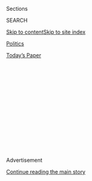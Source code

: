 <div id="app">

<div>

<div>

<div>

<div class="NYTAppHideMasthead css-1q2w90k e1suatyy0">

<div class="section css-ui9rw0 e1suatyy2">

<div class="css-eph4ug er09x8g0">

<div class="css-6n7j50">

</div>

<span class="css-1dv1kvn">Sections</span>

<div class="css-10488qs">

<span class="css-1dv1kvn">SEARCH</span>

</div>

[Skip to content](#site-content)[Skip to site
index](#site-index)

</div>

<div id="masthead-section-label" class="css-1wr3we4 eaxe0e00">

[Politics](https://www.nytimes.com/section/politics)

</div>

<div class="css-10698na e1huz5gh0">

</div>

</div>

<div id="masthead-bar-one" class="section hasLinks css-15hmgas e1csuq9d3">

<div class="css-uqyvli e1csuq9d0">

</div>

<div class="css-1uqjmks e1csuq9d1">

</div>

<div class="css-9e9ivx">

[](https://myaccount.nytimes.com/auth/login?response_type=cookie&client_id=vi)

</div>

<div class="css-1bvtpon e1csuq9d2">

[Today’s
Paper](https://www.nytimes.com/section/todayspaper)

</div>

</div>

</div>

</div>

<div data-aria-hidden="false">

<div id="site-content" data-role="main">

<div>

<div class="css-1aor85t" style="opacity:0.000000001;z-index:-1;visibility:hidden">

<div class="css-1hqnpie">

<div class="css-epjblv">

<span class="css-17xtcya">[Politics](/section/politics)</span><span class="css-x15j1o">|</span><span class="css-fwqvlz">The
U.S. Has Turned Up Pressure on Iran. See the Timeline of
Events.</span>

</div>

<div class="css-k008qs">

<div class="css-1iwv8en">

<span class="css-18z7m18"></span>

<div>

</div>

</div>

<span class="css-1n6z4y">https://nyti.ms/2XhnAhn</span>

<div class="css-1705lsu">

<div class="css-4xjgmj">

<div class="css-4skfbu" data-role="toolbar" data-aria-label="Social Media Share buttons, Save button, and Comments Panel with current comment count" data-testid="share-tools">

  - 
  - 
  - 
  - 
    
    <div class="css-6n7j50">
    
    </div>

  - 

</div>

</div>

</div>

</div>

</div>

</div>

<div id="NYT_TOP_BANNER_REGION" class="css-13pd83m">

</div>

<div id="top-wrapper" class="css-1sy8kpn">

<div id="top-slug" class="css-l9onyx">

Advertisement

</div>

[Continue reading the main
story](#after-top)

<div class="ad top-wrapper" style="text-align:center;height:100%;display:block;min-height:250px">

<div id="top" class="place-ad" data-position="top" data-size-key="top">

</div>

</div>

<div id="after-top">

</div>

</div>

<div>

<div id="sponsor-wrapper" class="css-1hyfx7x">

<div id="sponsor-slug" class="css-19vbshk">

Supported by

</div>

[Continue reading the main
story](#after-sponsor)

<div id="sponsor" class="ad sponsor-wrapper" style="text-align:center;height:100%;display:block">

</div>

<div id="after-sponsor">

</div>

</div>

<div class="css-186x18t">

</div>

<div class="css-1vkm6nb ehdk2mb0">

# The U.S. Has Turned Up Pressure on Iran. See the Timeline of Events.

</div>

<div class="css-79elbk" data-testid="photoviewer-wrapper">

<div class="css-z3e15g" data-testid="photoviewer-wrapper-hidden">

</div>

<div class="css-1a48zt4 ehw59r15" data-testid="photoviewer-children">

![<span class="css-16f3y1r e13ogyst0" data-aria-hidden="true">Members of
Iran’s Islamic Revolutionary Guards
Corps.</span><span class="css-cnj6d5 e1z0qqy90" itemprop="copyrightHolder"><span class="css-1ly73wi e1tej78p0">Credit...</span><span><span>Abedin
Taherkenareh/EPA, via
Shutterstock</span></span></span>](https://static01.nyt.com/images/2019/06/16/us/politics/16DC-IRAN-EXPLAINER/merlin_153232410_aa2bcbd6-ef32-4eec-ae8e-f0b56c7e32e3-articleLarge.jpg?quality=75&auto=webp&disable=upscale)

</div>

</div>

<div class="css-18e8msd">

<div class="css-vp77d3 epjyd6m0">

<div class="css-1baulvz">

By [<span class="css-1baulvz last-byline" itemprop="name">Helene
Cooper</span>](https://www.nytimes.com/by/helene-cooper)

</div>

</div>

  - June 14,
    2019

  - 
    
    <div class="css-4xjgmj">
    
    <div class="css-d8bdto" data-role="toolbar" data-aria-label="Social Media Share buttons, Save button, and Comments Panel with current comment count" data-testid="share-tools">
    
      - 
      - 
      - 
      - 
        
        <div class="css-6n7j50">
        
        </div>
    
      - 
    
    </div>
    
    </div>

</div>

</div>

<div class="section meteredContent css-1r7ky0e" name="articleBody" itemprop="articleBody">

<div class="css-1fanzo5 StoryBodyCompanionColumn">

<div class="css-53u6y8">

*Updated June 20, 2019*

WASHINGTON — Iran’s shooting down of an American surveillance
[drone](https://www.nytimes.com/2019/06/20/us/politics/trump-iran.html)
on Thursday and the attacks on two tankers in the Gulf of Oman last week
have again sent the United States and
[Iran](https://www.nytimes.com/2019/06/17/us/politics/iran-nuclear-deal-uranium.html),
two longtime adversaries, [hurtling toward potential
crisis](https://www.nytimes.com/2019/06/14/us/politics/trump-iran-tanker-hormuz.html).
The challenges are diplomatic and economic as well as military.

But that course was set a year ago, foreign policy experts say, when
[President
Trump](https://www.nytimes.com/2019/06/20/us/politics/trump-iran.html),
enforcing his “maximum pressure” campaign against Tehran, withdrew the
United States from an Obama-era agreement meant to rein in [Iran’s
nuclear](https://www.nytimes.com/2019/06/17/us/politics/iran-nuclear-deal-uranium.html)
ambitions.

“Iran was getting repeatedly punched in the face by the [Trump
administration](https://www.nytimes.com/2019/06/20/us/politics/trump-iran.html),
and they’ve been warning for months there will be consequences,” said
Karim Sadjadpour, an Iran expert at the Carnegie Endowment for
International Peace. “The Iranian economy has long been riddled by
endemic mismanagement, corruption, cronyism, and brain drain. Sanctions
makes all these problems worse.”

Here’s a look at how the United States turned up the pressure on Iran.

-----

</div>

</div>

<div class="css-1fanzo5 StoryBodyCompanionColumn">

<div class="css-53u6y8">

## May 8, 2018

Mr. Trump made good on his campaign promise, and announced that he was
[withdrawing the United
States](https://www.nytimes.com/2018/05/08/world/middleeast/trump-iran-nuclear-deal.html)
from the Iran nuclear deal, dismantling the signature foreign policy
achievement of President Barack Obama. Mr. Trump said that the United
States would reimpose the stringent sanctions it had
on[Iran](https://www.nytimes.com/2019/06/17/us/politics/iran-nuclear-deal-uranium.html)
before the deal and would consider new sanctions against it.

The nuclear deal had tightly restricted
[Iran’s](https://www.nytimes.com/2019/06/20/us/politics/trump-iran.html)
nuclear ambitions in return for ending sanctions that had crippled its
economy.

The other signatories to the deal, France, Germany, Britain, Russia and
China, said they would remain in the agreement. But Mr. Trump put allies
on notice that European companies would face American sanctions if they
did business with Iran, and would have to choose between the United
States and Iran.

</div>

</div>

<div class="css-79elbk" data-testid="photoviewer-wrapper">

<div class="css-z3e15g" data-testid="photoviewer-wrapper-hidden">

</div>

<div class="css-1a48zt4 ehw59r15" data-testid="photoviewer-children">

![<span class="css-16f3y1r e13ogyst0" data-aria-hidden="true">President
Trump in Iowa this
week.</span><span class="css-cnj6d5 e1z0qqy90" itemprop="copyrightHolder"><span class="css-1ly73wi e1tej78p0">Credit...</span><span>Gabriella
Demczuk for The New York
Times</span></span>](https://static01.nyt.com/images/2019/06/14/us/politics/14dc-iran-explainer2/merlin_156318225_c760e4d1-9d48-427a-8bcc-31321ec38cc2-articleLarge.jpg?quality=75&auto=webp&disable=upscale)

</div>

</div>

<div class="css-1fanzo5 StoryBodyCompanionColumn">

<div class="css-53u6y8">

“This was a horrible one-sided deal that should have never, ever been
made,” [Mr. Trump
said](https://www.nytimes.com/2018/05/08/us/politics/trump-speech-iran-deal.html).
The decision drew a public rebuke from Mr. Obama, who warned that the
American withdrawal would leave the world less safe, forced to face “a
losing choice between a nuclear-armed Iran or another war in the Middle
East.”

</div>

</div>

<div class="css-1fanzo5 StoryBodyCompanionColumn">

<div class="css-53u6y8">

### **Response**

President Hassan Rouhani of Iran said that his country would continue to
abide by the terms of the deal. He criticized Mr. Trump for pulling out
of the pact as well as other international treaties.

-----

## April 8, 2019

Mr. Trump, over the objections of Pentagon officials, announced that he
was designating a powerful arm of the Iranian military, its Islamic
Revolutionary Guards Corps, as a [foreign terrorist
organization](https://www.nytimes.com/2019/04/08/world/middleeast/trump-iran-revolutionary-guard-corps.html).

It was the first time that the United States named part of another
country’s government as that type of official threat. The designation
imposed wide-ranging economic and travel sanctions on the group, which
carries out operations across the Middle East, trains Arab Shiite
militias and oversee businesses in Iran. The sanctions also applied to
organizations, companies and individuals with ties to the Revolutionary
Guards.

The designation, which went into effect April 15, “will significantly
expand the scope and scale of our maximum pressure on the Iranian
regime,” Mr. Trump said in a statement.

Gen. Joseph F. Dunford, the chairman of the Joint Chiefs of Staff,
opposed the move, arguing that it would allow Iranian leaders to justify
operations against Americans overseas, especially Special Operations
units and paramilitary units working under the C.I.A. But Secretary of
State Mike Pompeo and John R. Bolton, the national security adviser,
pushed for it.

### **Response**

Iran’s Supreme National Security Council said it was designating as a
terrorist organization the United States Central Command, which oversees
American military operations in the Middle East.

</div>

</div>

<div class="css-1fanzo5 StoryBodyCompanionColumn">

<div class="css-53u6y8">

American officials said they began seeing stepped-up threats against
their forces in the region, as well as reports that Iranian-backed
Shiite militias were considering attacks on American troops in Iraq.

Meanwhile, Iran’s oil exports fell by more than half since Mr. Trump
announced he was pulling out of the nuclear deal, to under one million
barrels a
day.

-----

## May 5, 2019

</div>

</div>

<div class="css-79elbk" data-testid="photoviewer-wrapper">

<div class="css-z3e15g" data-testid="photoviewer-wrapper-hidden">

</div>

<div class="css-1a48zt4 ehw59r15" data-testid="photoviewer-children">

<div class="css-1xdhyk6 erfvjey0">

<span class="css-1ly73wi e1tej78p0">Image</span>

<div class="css-zjzyr8">

<div data-testid="lazyimage-container" style="height:258.4222222222222px">

</div>

</div>

</div>

<span class="css-16f3y1r e13ogyst0" data-aria-hidden="true">The aircraft
carrier Abraham Lincoln was directed to the Middle East over a perceived
threat from
Iran.</span><span class="css-cnj6d5 e1z0qqy90" itemprop="copyrightHolder"><span class="css-1ly73wi e1tej78p0">Credit...</span><span>Jon
Gambrell/Associated Press</span></span>

</div>

</div>

<div class="css-1fanzo5 StoryBodyCompanionColumn">

<div class="css-53u6y8">

Mr. Bolton announced that the United States was [sending an aircraft
carrier strike
group](https://www.nytimes.com/2019/05/05/world/middleeast/us-iran-military-threat-.html)
and Air Force bombers to the Middle East because of “troubling and
escalatory indications and warnings” related to Iran.

In a statement released on a Sunday night, Mr. Bolton said that the
deployment was intended to “send a clear and unmistakable message to the
Iranian regime that any attack on United States interests or on those of
our allies will be met with unrelenting force.”

### Response

Four oil tankers [were
attacked](https://www.nytimes.com/2019/05/13/world/middleeast/saudi-arabia-oil-tanker-sabotage.html)
in the Persian Gulf a week later; Mr. Pompeo and Mr. Bolton said Iran
was responsible. Two of the tankers belonged to Saudi Arabia and one to
the United Arab Emirates; both are adversaries of Iran and allies of the
United States. The fourth tanker is owned by a Norwegian company.

</div>

</div>

<div class="css-1fanzo5 StoryBodyCompanionColumn">

<div class="css-53u6y8">

-----

## May 8, 2019

One year after announcing he was pulling out of the nuclear deal, Mr.
Trump placed a [new round of sanctions on
Iran](https://www.nytimes.com/2019/05/08/us/politics/iran-nuclear-deal.html),
targeting the country’s metals industry, its largest source of
nonpetroleum revenue.

“Today’s action targets Iran’s revenue from the export of industrial
metals — 10 percent of its export economy — and puts other nations on
notice that allowing Iranian steel and other metals into your ports will
no longer be tolerated,” Mr. Trump said in a
statement.

</div>

</div>

<div class="css-79elbk" data-testid="photoviewer-wrapper">

<div class="css-z3e15g" data-testid="photoviewer-wrapper-hidden">

</div>

<div class="css-1a48zt4 ehw59r15" data-testid="photoviewer-children">

<div class="css-1xdhyk6 erfvjey0">

<span class="css-1ly73wi e1tej78p0">Image</span>

<div class="css-zjzyr8">

<div data-testid="lazyimage-container" style="height:257.77777777777777px">

</div>

</div>

</div>

<span class="css-16f3y1r e13ogyst0" data-aria-hidden="true">Inside an
Iranian steel complex, the industry hit by new American
sanctions.</span><span class="css-cnj6d5 e1z0qqy90" itemprop="copyrightHolder"><span class="css-1ly73wi e1tej78p0">Credit...</span><span>Vahid
Salemi/Associated Press</span></span>

</div>

</div>

<div class="css-1fanzo5 StoryBodyCompanionColumn">

<div class="css-53u6y8">

Around that time, the Trump administration also hit Iranian oil exports,
by [effectively
ordering](https://www.nytimes.com/2019/04/22/world/middleeast/us-iran-oil-sanctions-.html)
countries worldwide to stop buying oil from the country or face
sanctions of their own. Brian Hook, the State Department’s special envoy
for Iran, said the United States would not grant waivers on sanctions to
any countries that buy Iranian oil.

“Iran has a choice,” Tim Morrison, a White House arms control adviser,
told a conference organized by a Washington-based think tank. “At some
point, even the mullahs will get it.”

### **Response**

Iran ramped up its [production of nuclear
fuel](https://www.nytimes.com/2019/06/10/us/politics/iran-iaea-nuclear-fuel.html),
following through on a threat to begin walking away from the nuclear
deal.

</div>

</div>

<div class="css-1fanzo5 StoryBodyCompanionColumn">

<div class="css-53u6y8">

-----

## May 24, 2019

Mr. Trump ordered 1,500 [additional troops to the Middle
East](https://www.nytimes.com/2019/05/24/world/middleeast/trump-troop-increase-middle-east-iran.html)
to increase protection of American forces already there. He also
circumvented Congress and declared an emergency over Iran, moving ahead
with arms sales to Saudi Arabia, the United Arab Emirates and Jordan
that had been blocked by Congress since last year.

### **Response**

Gen. Frank McKenzie, the head of United States Central Command, [told
reporters traveling with him aboard the aircraft
carrier](https://www.navytimes.com/news/your-navy/2019/06/08/carrier-sends-message-to-iran/)
Abraham Lincoln in the Persian Gulf this month that because the United
States deployed the carrier, Iran may now be “recalculating” previous
plans to attack American interests in the region.

“They are looking hard at the carrier because they know we are looking
hard at them,” Gen. McKenzie said.

-----

## June 13, 2019

Explosions crippled two oil tankers in the Gulf of Oman on Thursday; the
United States military released video footage that Central Command said
shows a Revolutionary Guards patrol boat pulling up alongside one of the
stricken ships several hours after the initial explosion, and removing
an unexploded limpet mine in broad daylight. The video, American
officials said, proves that Iran was behind the attack.

</div>

</div>

![<span class="css-16f3y1r e13ogyst0">Video released by U.S. Central
Command shows a patrol boat pulling up to the Kokuka Courageous, one of
two ships attacked in the Gulf of Oman on Thursday. Personnel removed
what American analysts believe was a limpet mine from the ship. A
military spokesman said the patrol boat was an Islamic Revolutionary
Guard
vessel.</span><span class="css-cch8ym"><span class="css-1dv1kvn">Credit</span><span class="css-cnj6d5 e1z0qqy90" itemprop="copyrightHolder"><span class="css-1ly73wi e1tej78p0">Credit...</span><span>U.S.
Dept. of
Defense</span></span></span>](https://static01.nyt.com/images/2019/06/14/video/tanker2/tanker2-videoSixteenByNineJumbo1600-v2.jpg)

<div class="css-1fanzo5 StoryBodyCompanionColumn">

<div class="css-53u6y8">

### **Response**

Crude oil prices rose more than 3 percent, indirectly bolstering Iran’s
revenue as an oil producer.

-----

</div>

</div>

<div class="css-1fanzo5 StoryBodyCompanionColumn">

<div class="css-53u6y8">

## June 17, 2019

The Pentagon [authorized the
deployment](https://www.nytimes.com/2019/06/17/world/middleeast/iran-nuclear-deal-compliance.html)
of an additional 1,000 troops to the Middle East, bringing with them
surveillance assets, missile batteries and fighter jets described
as<span class="css-8l6xbc evw5hdy0"> </span>“deterrence capabilities.”

### Response

Hours before the troop announcement in Washington, Iran said that it was
within 10 days of violating the 2015 containment deal. Its stockpile of
low-enriched uranium was set to exceed what was originally authorized.

-----

## June 20, 2019

In the early morning hours, an Iranian surface-to-air missile [slammed
into](https://www.nytimes.com/2019/06/20/world/middleeast/iran-us-drone.html)
a Navy RQ-4 Global Hawk, an unpiloted surveillance drone, flying over
the Strait of Hormuz at high altitude. Iran immediately accused the
United States of patrolling over its territorial waters. The Pentagon
called the strike “unprovoked” and said that the aircraft was well
within international airspace. Both Washington and Tehran released
images trying to support their
claims.

</div>

</div>

<div id="hormuz-locator" class="section interactive-content interactive-size-scoop css-174j8de" data-id="100000006569922">

## Where the U.S. and Iran Said Drone Was Shot Down

<div class="css-17ih8de interactive-body" data-sourceid="100000006569922">

<div id="iran_drone_197267">

</div>

</div>

Source: U.S. Department of Defense, Iranian Foreign Ministry

</div>

<div class="css-1fanzo5 StoryBodyCompanionColumn">

<div class="css-53u6y8">

### Response

In the White House and the Pentagon, officials scrambled to come up with
a response. But Mr. Trump, speaking alongside Prime Minister Justin
Trudeau of Canada, seemed to ease off the idea of a retaliatory strike
or an escalation that could lead to war.

*Thomas Gibbons-Neff contributed reporting.*

</div>

</div>

</div>

<div>

</div>

<div>

</div>

<div>

</div>

<div>

<div id="bottom-wrapper" class="css-1ede5it">

<div id="bottom-slug" class="css-l9onyx">

Advertisement

</div>

[Continue reading the main
story](#after-bottom)

<div id="bottom" class="ad bottom-wrapper" style="text-align:center;height:100%;display:block;min-height:90px">

</div>

<div id="after-bottom">

</div>

</div>

</div>

</div>

</div>

## Site Index

<div>

</div>

## Site Information Navigation

  - [© <span>2020</span> <span>The New York Times
    Company</span>](https://help.nytimes.com/hc/en-us/articles/115014792127-Copyright-notice)

<!-- end list -->

  - [NYTCo](https://www.nytco.com/)
  - [Contact
    Us](https://help.nytimes.com/hc/en-us/articles/115015385887-Contact-Us)
  - [Work with us](https://www.nytco.com/careers/)
  - [Advertise](https://nytmediakit.com/)
  - [T Brand Studio](http://www.tbrandstudio.com/)
  - [Your Ad
    Choices](https://www.nytimes.com/privacy/cookie-policy#how-do-i-manage-trackers)
  - [Privacy](https://www.nytimes.com/privacy)
  - [Terms of
    Service](https://help.nytimes.com/hc/en-us/articles/115014893428-Terms-of-service)
  - [Terms of
    Sale](https://help.nytimes.com/hc/en-us/articles/115014893968-Terms-of-sale)
  - [Site
    Map](https://spiderbites.nytimes.com)
  - [Help](https://help.nytimes.com/hc/en-us)
  - [Subscriptions](https://www.nytimes.com/subscription?campaignId=37WXW)

</div>

</div>

</div>

</div>
